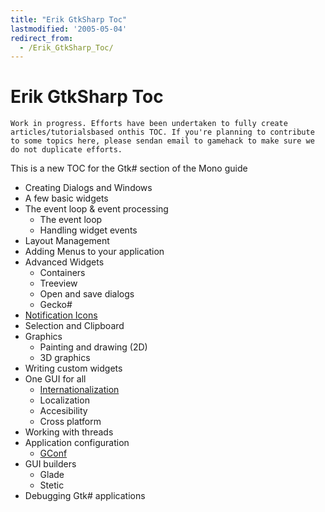 ```yaml
---
title: "Erik GtkSharp Toc"
lastmodified: '2005-05-04'
redirect_from:
  - /Erik_GtkSharp_Toc/
---
```


Erik GtkSharp Toc
=================

    Work in progress. Efforts have been undertaken to fully create articles/tutorialsbased onthis TOC. If you're planning to contribute to some topics here, please sendan email to gamehack to make sure we do not duplicate efforts.

This is a new TOC for the Gtk# section of the Mono guide

-   Creating Dialogs and Windows
-   A few basic widgets
-   The event loop & event processing
    -   The event loop
    -   Handling widget events
-   Layout Management
-   Adding Menus to your application
-   Advanced Widgets
    -   Containers
    -   Treeview
    -   Open and save dialogs
    -   Gecko#
-   [Notification Icons](/GtkSharpNotificationIcon)
-   Selection and Clipboard
-   Graphics
    -   Painting and drawing (2D)
    -   3D graphics
-   Writing custom widgets
-   One GUI for all
    -   [Internationalization](/Internationalization)
    -   Localization
    -   Accesibility
    -   Cross platform
-   Working with threads
-   Application configuration
    -   [GConf](/GConfTutorial)
-   GUI builders
    -   Glade
    -   Stetic
-   Debugging Gtk# applications
